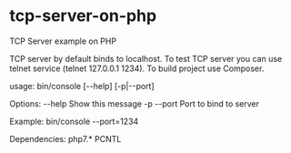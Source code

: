 # tcp-server-on-php
TCP Server example on PHP

TCP server by default binds to localhost.
To test TCP server you can use telnet service (telnet 127.0.0.1 1234).
To build project use Composer.

usage: bin/console [--help] [-p|--port]

Options:
            --help      Show this message
        -p  --port      Port to bind to server

Example:
        bin/console --port=1234

Dependencies:
    php7.*
    PCNTL